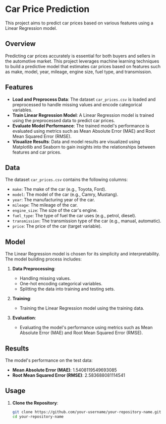 # Car Price Prediction

This project aims to predict car prices based on various features using a Linear Regression model.

## Overview

Predicting car prices accurately is essential for both buyers and sellers in the automotive market. This project leverages machine learning techniques to build a predictive model that estimates car prices based on features such as make, model, year, mileage, engine size, fuel type, and transmission.

## Features

- **Load and Preprocess Data**: The dataset `car_prices.csv` is loaded and preprocessed to handle missing values and encode categorical variables.
- **Train Linear Regression Model**: A Linear Regression model is trained using the preprocessed data to predict car prices.
- **Evaluate Model Performance**: The trained model's performance is evaluated using metrics such as Mean Absolute Error (MAE) and Root Mean Squared Error (RMSE).
- **Visualize Results**: Data and model results are visualized using Matplotlib and Seaborn to gain insights into the relationships between features and car prices.

## Data

The dataset `car_prices.csv` contains the following columns:

- `make`: The make of the car (e.g., Toyota, Ford).
- `model`: The model of the car (e.g., Camry, Mustang).
- `year`: The manufacturing year of the car.
- `mileage`: The mileage of the car.
- `engine_size`: The size of the car's engine.
- `fuel_type`: The type of fuel the car uses (e.g., petrol, diesel).
- `transmission`: The transmission type of the car (e.g., manual, automatic).
- `price`: The price of the car (target variable).

## Model

The Linear Regression model is chosen for its simplicity and interpretability. The model building process includes:

1. **Data Preprocessing**:
   - Handling missing values.
   - One-hot encoding categorical variables.
   - Splitting the data into training and testing sets.

2. **Training**:
   - Training the Linear Regression model using the training data.

3. **Evaluation**:
   - Evaluating the model's performance using metrics such as Mean Absolute Error (MAE) and Root Mean Squared Error (RMSE).

## Results

The model's performance on the test data:

- **Mean Absolute Error (MAE)**: 1.5408119549693085
- **Root Mean Squared Error (RMSE)**: 2.583688081114541

## Usage

1. **Clone the Repository**:
   ```sh
   git clone https://github.com/your-username/your-repository-name.git
   cd your-repository-name
